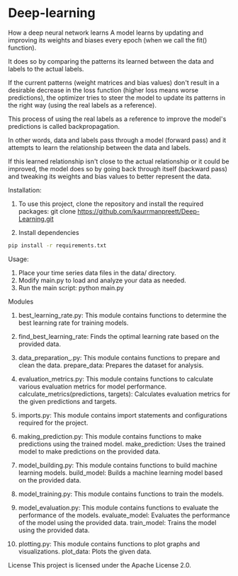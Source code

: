# Deep-learning
How a deep neural network learns
A model learns by updating and improving its weights and biases every epoch (when we call the fit() function).

It does so by comparing the patterns its learned between the data and labels to the actual labels.

If the current patterns (weight matrices and bias values) don't result in a desirable decrease in the loss function (higher loss means worse predictions), the optimizer tries to steer the model to update its patterns in the right way (using the real labels as a reference).

This process of using the real labels as a reference to improve the model's predictions is called backpropagation.

In other words, data and labels pass through a model (forward pass) and it attempts to learn the relationship between the data and labels.

If this learned relationship isn't close to the actual relationship or it could be improved, the model does so by going back through itself (backward pass) and tweaking its weights and bias values to better represent the data.

Installation:
1. To use this project, clone the repository and install the required packages:
      git clone https://github.com/kaurrmanpreett/Deep-Learning.git

2. Install dependencies
```sh
pip install -r requirements.txt
```

Usage:
1. Place your time series data files in the data/ directory.
2. Modify main.py to load and analyze your data as needed.
3. Run the main script:
      python main.py

Modules
1. best_learning_rate.py: This module contains functions to determine the best learning rate for training models.

2. find_best_learning_rate: Finds the optimal learning rate based on the provided data.

3. data_preparation_.py: This module contains functions to prepare and clean the data.
prepare_data: Prepares the dataset for analysis.

4. evaluation_metrics.py: This module contains functions to calculate various evaluation metrics for model performance.
calculate_metrics(predictions, targets): Calculates evaluation metrics for the given predictions and targets.

5. imports.py: This module contains import statements and configurations required for the project.

6. making_prediction.py: This module contains functions to make predictions using the trained model.
make_prediction: Uses the trained model to make predictions on the provided data.

7. model_building.py: This module contains functions to build machine learning models.
build_model: Builds a machine learning model based on the provided data.

8. model_training.py: This module contains functions to train the models.

9. model_evaluation.py: This module contains functions to evaluate the performance of the models.
evaluate_model: Evaluates the performance of the model using the provided data.
train_model: Trains the model using the provided data.

10. plotting.py: This module contains functions to plot graphs and visualizations.
plot_data: Plots the given data.

License
This project is licensed under the Apache License 2.0.





 
